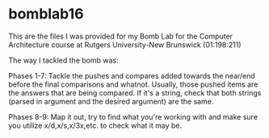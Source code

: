 # bomblab16
This are the files I was provided for my Bomb Lab for the Computer Architecture course at Rutgers University-New Brunswick (01:198:211)

The way I tackled the bomb was:

Phases 1-7:
Tackle the pushes and compares added towards the near/end before the final comparisons and whatnot. Usually, those pushed items are the answers that are being compared.
If it's a string, check that both strings (parsed in argument and the desired argument) are the same.

Phases 8-9:
Map it out, try to find what you're working with and make sure you utilize x/d,x/s,x/3x,etc. to check what it may be.
